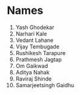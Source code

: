 # Names

1. Yash Ghodekar
2. Narhari Kale
3. Vedant Lahane
4. Vijay Tembugade
5. Rushikesh Tarapure
6. Prathmesh Jagtap
7. Om Gaikwad
8. Aditya Nahak
9. Raviraj Shinde
10. Samarjeetsingh Gaidhu
